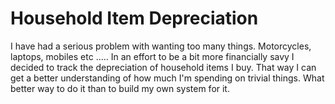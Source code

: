 # Household Item Depreciation 

I have had a serious problem with wanting too many things. Motorcycles, laptops, mobiles etc .....
In an effort to be a bit more financially savy I decided to track the depreciation of household items I buy. That way I can get a better understanding of how much I'm spending on trivial things. What better way to do it than to build my own system for it.




